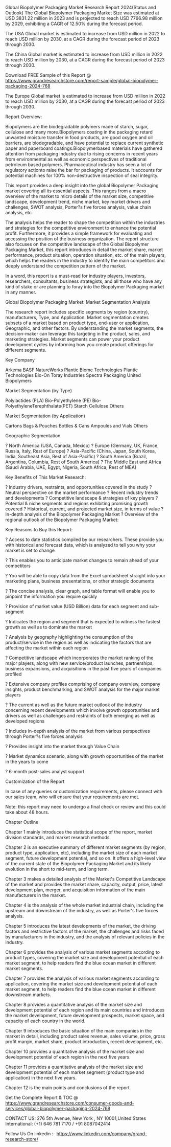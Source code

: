Global Biopolymer Packaging Market Research Report 2024(Status and Outlook)
The Global Biopolymer Packaging Market Size was estimated at USD 3831.22 million in 2023 and is projected to reach USD 7766.98 million by 2029, exhibiting a CAGR of 12.50% during the forecast period.

The USA Global market is estimated to increase from USD million in 2022 to reach USD million by 2030, at a CAGR during the forecast period of 2023 through 2030.

The China Global market is estimated to increase from USD million in 2022 to reach USD million by 2030, at a CAGR during the forecast period of 2023 through 2030.

Download FREE Sample of this Report @ https://www.grandresearchstore.com/report-sample/global-biopolymer-packaging-2024-768

The Europe Global market is estimated to increase from USD million in 2022 to reach USD million by 2030, at a CAGR during the forecast period of 2023 through 2030.

Report Overview:

Biopolymers are the biodegradable polymers made of starch, sugar, cellulose and many more.Biopolymers coating in the packaging retard unwanted moisture transfer in food products, are good oxygen and oil barriers, are biodegradable, and have potential to replace current synthetic paper and paperboard coatings.Biopolymerbased materials have gathered attention from packaging industry due to rising concerns in recent years from environmental as well as economic perspectives of traditional petroleum based polymers. Pharmaceutical industry has seen a lot of regulatory actionto raise the bar for packaging of products. It accounts for potential machines for 100% non-destructive inspection of seal integrity.

This report provides a deep insight into the global Biopolymer Packaging market covering all its essential aspects. This ranges from a macro overview of the market to micro details of the market size, competitive landscape, development trend, niche market, key market drivers and challenges, SWOT analysis, Porter?s five forces analysis, value chain analysis, etc.

The analysis helps the reader to shape the competition within the industries and strategies for the competitive environment to enhance the potential profit. Furthermore, it provides a simple framework for evaluating and accessing the position of the business organization. The report structure also focuses on the competitive landscape of the Global Biopolymer Packaging Market, this report introduces in detail the market share, market performance, product situation, operation situation, etc. of the main players, which helps the readers in the industry to identify the main competitors and deeply understand the competition pattern of the market.

In a word, this report is a must-read for industry players, investors, researchers, consultants, business strategists, and all those who have any kind of stake or are planning to foray into the Biopolymer Packaging market in any manner.

Global Biopolymer Packaging Market: Market Segmentation Analysis

The research report includes specific segments by region (country), manufacturers, Type, and Application. Market segmentation creates subsets of a market based on product type, end-user or application, Geographic, and other factors. By understanding the market segments, the decision-maker can leverage this targeting in the product, sales, and marketing strategies. Market segments can power your product development cycles by informing how you create product offerings for different segments.

Key Company

Arkema
BASF
NatureWorks
Plantic
Biome Technologies
Plantic Technologies
Bio-On
Toray Industries
Spectra Packaging
United Biopolymers

Market Segmentation (by Type)

Polylactides (PLA)
Bio-Polyethylene (PE)
Bio-PolyethyleneTerephthalate(PET)
Starch
Cellulose
Others

Market Segmentation (by Application)

Cartons
Bags & Pouches
Bottles & Cans
Ampoules and Vials
Others

Geographic Segmentation

? North America (USA, Canada, Mexico)
? Europe (Germany, UK, France, Russia, Italy, Rest of Europe)
? Asia-Pacific (China, Japan, South Korea, India, Southeast Asia, Rest of Asia-Pacific)
? South America (Brazil, Argentina, Columbia, Rest of South America)
? The Middle East and Africa (Saudi Arabia, UAE, Egypt, Nigeria, South Africa, Rest of MEA)

Key Benefits of This Market Research:

? Industry drivers, restraints, and opportunities covered in the study
? Neutral perspective on the market performance
? Recent industry trends and developments
? Competitive landscape & strategies of key players
? Potential & niche segments and regions exhibiting promising growth covered
? Historical, current, and projected market size, in terms of value
? In-depth analysis of the Biopolymer Packaging Market
? Overview of the regional outlook of the Biopolymer Packaging Market:

Key Reasons to Buy this Report:

? Access to date statistics compiled by our researchers. These provide you with historical and forecast data, which is analyzed to tell you why your market is set to change

? This enables you to anticipate market changes to remain ahead of your competitors

? You will be able to copy data from the Excel spreadsheet straight into your marketing plans, business presentations, or other strategic documents

? The concise analysis, clear graph, and table format will enable you to pinpoint the information you require quickly

? Provision of market value (USD Billion) data for each segment and sub-segment

? Indicates the region and segment that is expected to witness the fastest growth as well as to dominate the market

? Analysis by geography highlighting the consumption of the product/service in the region as well as indicating the factors that are affecting the market within each region

? Competitive landscape which incorporates the market ranking of the major players, along with new service/product launches, partnerships, business expansions, and acquisitions in the past five years of companies profiled

? Extensive company profiles comprising of company overview, company insights, product benchmarking, and SWOT analysis for the major market players

? The current as well as the future market outlook of the industry concerning recent developments which involve growth opportunities and drivers as well as challenges and restraints of both emerging as well as developed regions

? Includes in-depth analysis of the market from various perspectives through Porter?s five forces analysis

? Provides insight into the market through Value Chain

? Market dynamics scenario, along with growth opportunities of the market in the years to come

? 6-month post-sales analyst support

Customization of the Report

In case of any queries or customization requirements, please connect with our sales team, who will ensure that your requirements are met.

Note: this report may need to undergo a final check or review and this could take about 48 hours.

Chapter Outline

Chapter 1 mainly introduces the statistical scope of the report, market division standards, and market research methods.

Chapter 2 is an executive summary of different market segments (by region, product type, application, etc), including the market size of each market segment, future development potential, and so on. It offers a high-level view of the current state of the Biopolymer Packaging Market and its likely evolution in the short to mid-term, and long term.

Chapter 3 makes a detailed analysis of the Market's Competitive Landscape of the market and provides the market share, capacity, output, price, latest development plan, merger, and acquisition information of the main manufacturers in the market.

Chapter 4 is the analysis of the whole market industrial chain, including the upstream and downstream of the industry, as well as Porter's five forces analysis.

Chapter 5 introduces the latest developments of the market, the driving factors and restrictive factors of the market, the challenges and risks faced by manufacturers in the industry, and the analysis of relevant policies in the industry.

Chapter 6 provides the analysis of various market segments according to product types, covering the market size and development potential of each market segment, to help readers find the blue ocean market in different market segments.

Chapter 7 provides the analysis of various market segments according to application, covering the market size and development potential of each market segment, to help readers find the blue ocean market in different downstream markets.

Chapter 8 provides a quantitative analysis of the market size and development potential of each region and its main countries and introduces the market development, future development prospects, market space, and capacity of each country in the world.

Chapter 9 introduces the basic situation of the main companies in the market in detail, including product sales revenue, sales volume, price, gross profit margin, market share, product introduction, recent development, etc.

Chapter 10 provides a quantitative analysis of the market size and development potential of each region in the next five years.

Chapter 11 provides a quantitative analysis of the market size and development potential of each market segment (product type and application) in the next five years.

Chapter 12 is the main points and conclusions of the report.

Get the Complete Report & TOC @ https://www.grandresearchstore.com/consumer-goods-and-services/global-biopolymer-packaging-2024-768

CONTACT US:
276 5th Avenue, New York , NY 10001,United States
International: (+1) 646 781 7170 / +91 8087042414

Follow Us On linkedin :- https://www.linkedin.com/company/grand-research-store/
